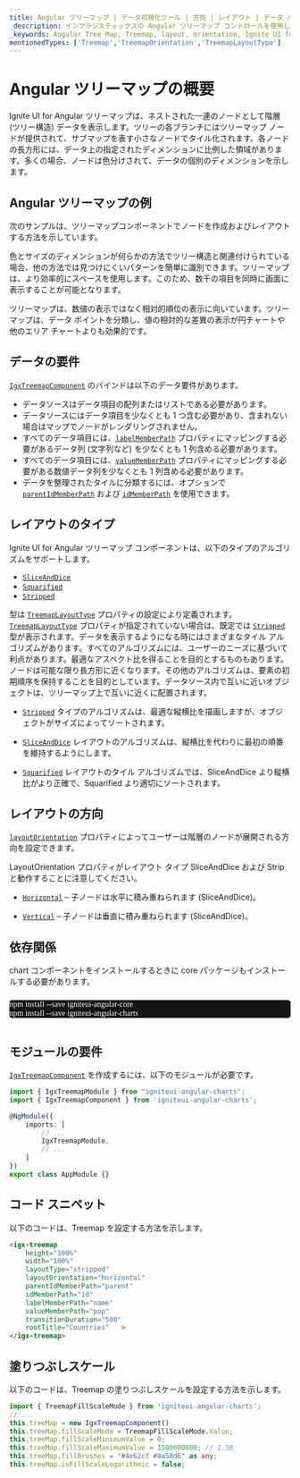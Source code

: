 ```yaml
---
title: Angular ツリーマップ | データ可視化ツール | 方向 | レイアウト | データ バインディング | インフラジスティックス
_description: インフラジスティックスの Angular ツリーマップ コントロールを使用して、複数のレベルをサポートするストリップ、長方形、およびスライスアンドダイス アルゴリズムのデータ ポイントの相対的なウェイトを表示します。Ignite UI for Angular ツリーマップについて説明します。
_keywords: Angular Tree Map, Treemap, layout, orientation, Ignite UI for Angular, Infragistics, Angular ツリーマップ, ツリーマップ, レイアウト, 方向, インフラジスティックス
mentionedTypes: ['Treemap','TreemapOrientation','TreemapLayoutType']
---
```


# Angular ツリーマップの概要

Ignite UI for Angular ツリーマップは、ネストされた一連のノードとして階層 (ツリー構造) データを表示します。ツリーの各ブランチにはツリーマップ ノードが提供されて、サブマップを表す小さなノードでタイル化されます。各ノードの長方形には、データ上の指定されたディメンションに比例した領域があります。多くの場合、ノードは色分けされて、データの個別のディメンションを示します。

## Angular ツリーマップの例

次のサンプルは、ツリーマップコンポーネントでノードを作成およびレイアウトする方法を示しています。

<code-view style="height: 600px"
           data-demos-base-url="{environment:dvDemosBaseUrl}"
           iframe-src="{environment:dvDemosBaseUrl}/charts/tree-map-overview"
           alt="Angular ツリーマップの例"
           github-src="charts/tree-map/overview">
</code-view>

<div class="divider--half"></div>

色とサイズのディメンションが何らかの方法でツリー構造と関連付けられている場合、他の方法では見つけにくいパターンを簡単に識別できます。ツリーマップは、より効率的にスペースを使用します。このため、数千の項目を同時に画面に表示することが可能となります。

ツリーマップは、数値の表示ではなく相対的順位の表示に向いています。ツリーマップは、データ ポイントを分類し、値の相対的な差異の表示が円チャートや他のエリア チャートよりも効果的です。

## データの要件

[`IgxTreemapComponent`]({environment:dvApiBaseUrl}/products/ignite-ui-angular/api/docs/typescript/latest/classes/igxtreemapcomponent.html) のバインドは以下のデータ要件があります。

-   データソースはデータ項目の配列またはリストである必要があります。
-   データソースにはデータ項目を少なくとも 1 つ含む必要があり、含まれない場合はマップでノードがレンダリングされません。
-   すべてのデータ項目には、[`labelMemberPath`]({environment:dvApiBaseUrl}/products/ignite-ui-angular/api/docs/typescript/latest/classes/igxtreemapcomponent.html#labelmemberpath) プロパティにマッピングする必要があるデータ列 (文字列など) を少なくとも 1 列含める必要があります。
-   すべてのデータ項目には、[`valueMemberPath`]({environment:dvApiBaseUrl}/products/ignite-ui-angular/api/docs/typescript/latest/classes/igxtreemapcomponent.html#valuememberpath) プロパティにマッピングする必要がある数値データ列を少なくとも 1 列含める必要があります。
-   データを整理されたタイルに分類するには、オプションで [`parentIdMemberPath`]({environment:dvApiBaseUrl}/products/ignite-ui-angular/api/docs/typescript/latest/classes/igxtreemapcomponent.html#parentidmemberpath) および [`idMemberPath`]({environment:dvApiBaseUrl}/products/ignite-ui-angular/api/docs/typescript/latest/classes/igxtreemapcomponent.html#idmemberpath) を使用できます。

## レイアウトのタイプ

Ignite UI for Angular ツリーマップ コンポーネントは、以下のタイプのアルゴリズムをサポートします。

-   [`SliceAndDice`]({environment:dvApiBaseUrl}/products/ignite-ui-angular/api/docs/typescript/latest/enums/treemaplayouttype.html#sliceanddice)
-   [`Squarified`]({environment:dvApiBaseUrl}/products/ignite-ui-angular/api/docs/typescript/latest/enums/treemaplayouttype.html#squarified)
-   [`Stripped`]({environment:dvApiBaseUrl}/products/ignite-ui-angular/api/docs/typescript/latest/enums/treemaplayouttype.html#stripped)

型は [`TreemapLayoutType`]({environment:dvApiBaseUrl}/products/ignite-ui-angular/api/docs/typescript/latest/enums/treemaplayouttype.html) プロパティの設定により定義されます。[`TreemapLayoutType`]({environment:dvApiBaseUrl}/products/ignite-ui-angular/api/docs/typescript/latest/enums/treemaplayouttype.html) プロパティが指定されていない場合は、既定では [`Stripped`]({environment:dvApiBaseUrl}/products/ignite-ui-angular/api/docs/typescript/latest/enums/treemaplayouttype.html#stripped) 型が表示されます。データを表示するようになる時にはさまざまなタイル アルゴリズムがあります。すべてのアルゴリズムには、ユーザーのニーズに基づいて利点があります。最適なアスペクト比を得ることを目的とするものもあります。ノードは可能な限り長方形に近くなります。その他のアルゴリズムは、要素の初期順序を保持することを目的としています。データソース内で互いに近いオブジェクトは、ツリーマップ上で互いに近くに配置されます。

-   [`Stripped`]({environment:dvApiBaseUrl}/products/ignite-ui-angular/api/docs/typescript/latest/enums/treemaplayouttype.html#stripped) タイプのアルゴリズムは、最適な縦横比を描画しますが、オブジェクトがサイズによってソートされます。

-   [`SliceAndDice`]({environment:dvApiBaseUrl}/products/ignite-ui-angular/api/docs/typescript/latest/enums/treemaplayouttype.html#sliceanddice) レイアウトのアルゴリズムは、縦横比を代わりに最初の順番を維持するようにします。

-   [`Squarified`]({environment:dvApiBaseUrl}/products/ignite-ui-angular/api/docs/typescript/latest/enums/treemaplayouttype.html#squarified) レイアウトのタイル アルゴリズムでは、SliceAndDice より縦横比がより正確で、Squarified より適切にソートされます。

## レイアウトの方向

[`layoutOrientation`]({environment:dvApiBaseUrl}/products/ignite-ui-angular/api/docs/typescript/latest/classes/igxtreemapcomponent.html#layoutorientation) プロパティによってユーザーは階層のノードが展開される方向を設定できます。

LayoutOrientation プロパティがレイアウト タイプ SliceAndDice および Strip と動作することに注意してください。

-   [`Horizontal`]({environment:dvApiBaseUrl}/products/ignite-ui-angular/api/docs/typescript/latest/enums/treemaporientation.html#horizontal) – 子ノードは水平に積み重ねられます (SliceAndDice)。

-   [`Vertical`]({environment:dvApiBaseUrl}/products/ignite-ui-angular/api/docs/typescript/latest/enums/treemaporientation.html#vertical) – 子ノードは垂直に積み重ねられます (SliceAndDice)。

<!-- Angular, React, WebComponents -->

## 依存関係

chart コンポーネントをインストールするときに core パッケージもインストールする必要があります。

<pre style="background:#141414;color:white;display:inline-block;padding:16x;margin-top:10px;font-family:'Consolas';border-radius:5px;width:100%">
npm install --save igniteui-angular-core
npm install --save igniteui-angular-charts
</pre>

<!-- end: Angular, React, WebComponents -->

## モジュールの要件

[`IgxTreemapComponent`]({environment:dvApiBaseUrl}/products/ignite-ui-angular/api/docs/typescript/latest/classes/igxtreemapcomponent.html) を作成するには、以下のモジュールが必要です。

```ts
import { IgxTreemapModule } from "igniteui-angular-charts";
import { IgxTreemapComponent } from 'igniteui-angular-charts';

@NgModule({
    imports: [
        // ...
        IgxTreemapModule,
        // ...
    ]
})
export class AppModule {}
```

## コード スニペット

以下のコードは、Treemap を設定する方法を示します。

```html
<igx-treemap
    height="100%"
    width="100%"
    layoutType="stripped"
    layoutOrientation="horizontal"
    parentIdMemberPath="parent"
    idMemberPath="id"
    labelMemberPath="name"
    valueMemberPath="pop"
    transitionDuration="500"
    rootTitle="Countries"   >
</igx-treemap>
```

## 塗りつぶしスケール

以下のコードは、Treemap の塗りつぶしスケールを設定する方法を示します。

```ts
import { TreemapFillScaleMode } from 'igniteui-angular-charts';
// ...
this.treeMap = new IgxTreemapComponent()
this.treeMap.fillScaleMode = TreemapFillScaleMode.Value;
this.treeMap.fillScaleMinimumValue = 0;
this.treeMap.fillScaleMaximumValue = 1500000000; // 1.5B
this.treeMap.fillBrushes = "#4e62cf #8a58d6" as any;
this.treeMap.isFillScaleLogarithmic = false;
```

<div class="divider--half"></div>

